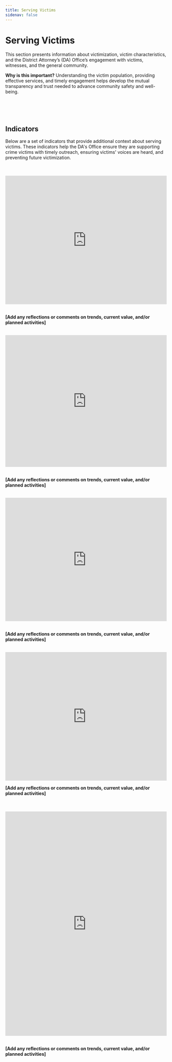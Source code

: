```yaml
---
title: Serving Victims
sidenav: false
---
```

# Serving Victims

This section presents information about victimization, victim characteristics, and the District Attorney’s (DA) Office’s engagement with victims, witnesses, and the general community. 

**Why is this important?** Understanding the victim population, providing effective services, and timely engagement helps develop the mutual transparency and trust needed to advance community safety and well-being.

<br>

<br>

<br>

## Indicators

Below are a set of indicators that provide additional context about serving victims. These indicators help the DA's Office ensure they are supporting crime victims with timely outreach, ensuring victims' voices are heard, and preventing future victimization. <br>

<br>

<br>

<iframe title="PPI 5.5 Addressing Victimization of the Poor" aria-label="Interactive line chart" id="datawrapper-chart-HmHkq" src="https://datawrapper.dwcdn.net/HmHkq/" scrolling="no" frameborder="0" style="width: 0; min-width: 100% !important; border: none;" height="400"></iframe><script type="text/javascript">!function(){"use strict";window.addEventListener("message",(function(e){if(void 0!==e.data["datawrapper-height"]){var t=document.querySelectorAll("iframe");for(var a in e.data["datawrapper-height"])for(var r=0;r<t.length;r++){if(t[r].contentWindow===e.source)t[r].style.height=e.data["datawrapper-height"][a]+"px"}}}))}();
</script> <br>

<br>

**\[Add any reflections or comments on trends, current value, and/or planned activities]**

<br>

<iframe title="Treating Person and Sex Offense Cases the Same across Neighborhoods" aria-label="Bullet Bars" id="datawrapper-chart-wrzFA" src="https://datawrapper.dwcdn.net/wrzFA/" scrolling="no" frameborder="0" style="width: 0; min-width: 100% !important; border: none;" height="410"></iframe><script type="text/javascript">!function(){"use strict";window.addEventListener("message",(function(e){if(void 0!==e.data["datawrapper-height"]){var t=document.querySelectorAll("iframe");for(var a in e.data["datawrapper-height"])for(var r=0;r<t.length;r++){if(t[r].contentWindow===e.source)t[r].style.height=e.data["datawrapper-height"][a]+"px"}}}))}();
</script> <br>

<br>

**\[Add any reflections or comments on trends, current value, and/or planned activities]**

<br>

<iframe title="Treating Property Cases the Same across Neighborhoods" aria-label="Bullet Bars" id="datawrapper-chart-5PS45" src="https://datawrapper.dwcdn.net/5PS45/" scrolling="no" frameborder="0" style="width: 0; min-width: 100% !important; border: none;" height="384"></iframe><script type="text/javascript">!function(){"use strict";window.addEventListener("message",(function(e){if(void 0!==e.data["datawrapper-height"]){var t=document.querySelectorAll("iframe");for(var a in e.data["datawrapper-height"])for(var r=0;r<t.length;r++){if(t[r].contentWindow===e.source)t[r].style.height=e.data["datawrapper-height"][a]+"px"}}}))}();
</script> <br>

<br>

**\[Add any reflections or comments on trends, current value, and/or planned activities]**

<br>

<iframe title="PPI 5.4 Addressing Violent Victimization of Children" aria-label="Interactive line chart" id="datawrapper-chart-o1opO" src="https://datawrapper.dwcdn.net/o1opO/6/" scrolling="no" frameborder="0" style="width: 0; min-width: 100% !important; border: none;" height="400"></iframe><script type="text/javascript">!function(){"use strict";window.addEventListener("message",(function(e){if(void 0!==e.data["datawrapper-height"]){var t=document.querySelectorAll("iframe");for(var a in e.data["datawrapper-height"])for(var r=0;r<t.length;r++){if(t[r].contentWindow===e.source)t[r].style.height=e.data["datawrapper-height"][a]+"px"}}}))}();
</script>

<br>

**\[Add any reflections or comments on trends, current value, and/or planned activities]**

<br>

<br>

<iframe title="PPI 5.6 Addressing Sexual Assault Victimization" aria-label="Column Chart" id="datawrapper-chart-wECA7" src="https://datawrapper.dwcdn.net/wECA7/" scrolling="no" frameborder="0" style="width: 0; min-width: 100% !important; border: none;" height="698"></iframe><script type="text/javascript">!function(){"use strict";window.addEventListener("message",(function(e){if(void 0!==e.data["datawrapper-height"]){var t=document.querySelectorAll("iframe");for(var a in e.data["datawrapper-height"])for(var r=0;r<t.length;r++){if(t[r].contentWindow===e.source)t[r].style.height=e.data["datawrapper-height"][a]+"px"}}}))}();
</script> <br>

<br>

**\[Add any reflections or comments on trends, current value, and/or planned activities]**

<br>
